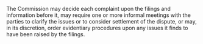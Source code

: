 The Commission may decide each complaint upon the filings and information before it, may require one or more informal meetings with the parties to clarify the issues or to consider settlement of the dispute, or may, in its discretion, order evidentiary procedures upon any issues it finds to have been raised by the filings.

